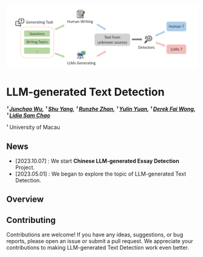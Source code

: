 <div align="center">
  <img src="cover.png" alt="Logo" width="800">
</div>

# LLM-generated Text Detection

<!-- **Authors:** -->

**_¹ [Junchao Wu](https://github.com/junchaoIU), ¹ [Shu Yang](https://github.com/shuyhere), ¹ [Runzhe Zhan](https://runzhe.me/), ¹ [Yulin Yuan](https://fah.um.edu.mo/yulin-yuan/), ¹ [Derek Fai Wong](https://www.fst.um.edu.mo/personal/derek-wong/), ¹ [Lidia Sam Chao]()_**


<!-- **Affiliations:** -->

¹ University of Macau

## News
* [2023.10.07] : We start **Chinese LLM-generated Essay Detection** Project.
* [2023.05.01] : We began to explore the topic of LLM-generated Text Detection.

## Overview



## Contributing
Contributions are welcome! If you have any ideas, suggestions, or bug reports, please open an issue or submit a pull request. We appreciate your contributions to making LLM-generated Text Detection work even better.


